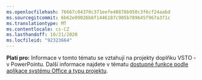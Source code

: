 ```yaml
---
ms.openlocfilehash: 76667c04370c371eefe40878b950c3f6cf24aabd
ms.sourcegitcommit: 6b62e09026b6f1446187c905b789645f967a371c
ms.translationtype: MT
ms.contentlocale: cs-CZ
ms.lasthandoff: 10/21/2020
ms.locfileid: "92323664"
---
```

  **Platí pro:** Informace v tomto tématu se vztahují na projekty doplňku VSTO \- v PowerPointu. Další informace najdete v tématu [dostupné funkce podle aplikace systému Office a typu projektu](../../vsto/features-available-by-office-application-and-project-type.md).
